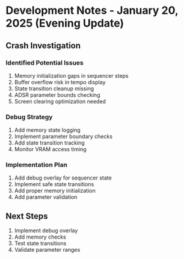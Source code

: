 # Development Notes - January 20, 2025 (Evening Update)

## Crash Investigation

### Identified Potential Issues
1. Memory initialization gaps in sequencer steps
2. Buffer overflow risk in tempo display
3. State transition cleanup missing
4. ADSR parameter bounds checking
5. Screen clearing optimization needed

### Debug Strategy
1. Add memory state logging
2. Implement parameter boundary checks
3. Add state transition tracking
4. Monitor VRAM access timing

### Implementation Plan
1. Add debug overlay for sequencer state
2. Implement safe state transitions
3. Add proper memory initialization
4. Add parameter validation

## Next Steps
1. Implement debug overlay
2. Add memory checks
3. Test state transitions
4. Validate parameter ranges